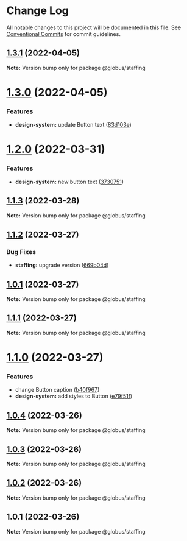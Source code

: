 # Change Log

All notable changes to this project will be documented in this file.
See [Conventional Commits](https://conventionalcommits.org) for commit guidelines.

## [1.3.1](https://github.com/alexandr-kim-vl/test-monorepo/compare/@globus/staffing@1.3.0...@globus/staffing@1.3.1) (2022-04-05)

**Note:** Version bump only for package @globus/staffing





# [1.3.0](https://github.com/alexandr-kim-vl/test-monorepo/compare/@globus/staffing@1.2.0...@globus/staffing@1.3.0) (2022-04-05)


### Features

* **design-system:** update Button text ([83d103e](https://github.com/alexandr-kim-vl/test-monorepo/commit/83d103e687bac3a6cdb26bfcdbdcbff0b8837ff0))





# [1.2.0](https://github.com/alexandr-kim-vl/test-monorepo/compare/@globus/staffing@1.1.3...@globus/staffing@1.2.0) (2022-03-31)


### Features

* **design-system:** new button text ([3730751](https://github.com/alexandr-kim-vl/test-monorepo/commit/3730751f960374bcba758b71dd600c5200be1fa0))





## [1.1.3](https://github.com/alexandr-kim-vl/test-monorepo/compare/@globus/staffing@1.1.2...@globus/staffing@1.1.3) (2022-03-28)

**Note:** Version bump only for package @globus/staffing





## [1.1.2](https://github.com/alexandr-kim-vl/test-monorepo/compare/@globus/staffing@1.1.1...@globus/staffing@1.1.2) (2022-03-27)


### Bug Fixes

* **staffing:** upgrade version ([669b04d](https://github.com/alexandr-kim-vl/test-monorepo/commit/669b04dd6e98f0a2a6af20ebab87ce1ff5aee81f))





## [1.0.1](https://github.com/alexandr-kim-vl/test-monorepo/compare/@globus/staffing@1.1.1...@globus/staffing@1.0.1) (2022-03-27)

**Note:** Version bump only for package @globus/staffing





## [1.1.1](https://github.com/alexandr-kim-vl/test-monorepo/compare/@globus/staffing@1.1.0...@globus/staffing@1.1.1) (2022-03-27)

**Note:** Version bump only for package @globus/staffing





# [1.1.0](https://github.com/alexandr-kim-vl/test-monorepo/compare/@globus/staffing@1.0.4...@globus/staffing@1.1.0) (2022-03-27)


### Features

* change Button caption ([b40f967](https://github.com/alexandr-kim-vl/test-monorepo/commit/b40f967e61bb0f6521efabbda905ca2de968ca4a))
* **design-system:** add styles to Button ([e79f51f](https://github.com/alexandr-kim-vl/test-monorepo/commit/e79f51f27de753db55aea16d69ae9fbdc1e1868c))





## [1.0.4](https://github.com/alexandr-kim-vl/test-monorepo/compare/@globus/staffing@1.0.3...@globus/staffing@1.0.4) (2022-03-26)

**Note:** Version bump only for package @globus/staffing





## [1.0.3](https://github.com/alexandr-kim-vl/test-monorepo/compare/@globus/staffing@1.0.2...@globus/staffing@1.0.3) (2022-03-26)

**Note:** Version bump only for package @globus/staffing





## [1.0.2](https://github.com/alexandr-kim-vl/test-monorepo/compare/@globus/staffing@1.0.1...@globus/staffing@1.0.2) (2022-03-26)

**Note:** Version bump only for package @globus/staffing





## 1.0.1 (2022-03-26)

**Note:** Version bump only for package @globus/staffing
